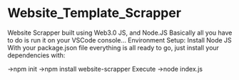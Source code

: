 # Website_Template_Scrapper
Website Scrapper built using Web3.0 JS, and Node.JS
Basically all you have to do is run it on your VSCode console...
Environment Setup:
Install Node JS
With your package.json file everything is all ready to go, just install your dependencies with:

->npm init
->npm install website-scrapper
Execute
->node index.js

